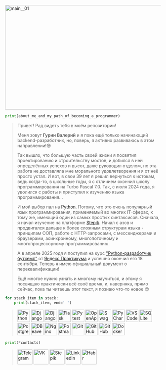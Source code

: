 <img width="1716" height="338" alt="main__01" src="https://github.com/user-attachments/assets/28c32b4f-45d3-445c-ab92-e59d853f4374" />




<!-- ## Обо мне и о том, как я пришёл к программированию:-->
```python
print(about_me_and_my_path_of_becoming_a_programmer) 
```
> Привет! Рад видеть тебя в моём репозитории!
> 
> Меня зовут **Гурин Валерий** и я пока ещё только начинающий backend-разработчик, 
> но, поверь, я активно развиваюсь в этом направлении!😎
> 
> Так вышло, что большую часть своей жизни я посвятил проектированию и строительству мостов, 
> и добился в ней определённых успехов и высот, даже руководил отделом, но эта работа не 
> доставляла мне морального удовлетворения и я от неё просто устал. И вот, в свои 39 лет я решил 
> вернуться к истокам, ведь когда-то, в школьные годы, я с отличием окончил школу программирования 
> на Turbo Pascal 7.0. Так, с июля 2024 года, я уволился с работы и приступил к изучению 
> языка программирования...
> 
> И мой выбор пал на [Python](https://www.python.org/). Потому, что это очень популярный язык программирования, применяемый 
> во многих IT-сферах, к тому же, имеющий один из самых простых синтаксисов. Сначала, я начал 
> изучение на платформе [Stepik](https://stepik.org/users/915077024/profile). Начал с азов и продвигался дальше к более сложным структурам 
> языка - принципам ООП, работе с HTTP-запросами, с мессенджерами и браузерами, асинхронному, многопоточному 
> и многопроцессорному программированию.
> 
> А в апреле 2025 годя я поступил на курс ["Python-разработчик буткемп"](https://practicum.yandex.ru/python-developer-bootcamp/) от [Яндекс Практикума](https://practicum.yandex.ru/) 
> и успешно окончил его 18 сентября. Теперь я имею официальный документ о переквалификации!
> 
> Ещё многое нужно узнать и многому научиться, и этому я посвящаю практически всё своё время, и, наверняка, прямо сейчас, пока ты читаешь этот текст, я познаю что-то новое 😊


```python
for stack_item in stack:
    print(stack_item, end=' ')
```
<!-- ## Стек технологий:-->
> <a href="https://www.python.org/"><img width=40 src="https://cdn.jsdelivr.net/gh/devicons/devicon@latest/icons/python/python-original.svg" title="Python" /></a>
<a href="https://www.djangoproject.com/"><img width=40 src="https://cdn.jsdelivr.net/gh/devicons/devicon@latest/icons/django/django-plain.svg" title="Django" /></a>
<a href="https://www.django-rest-framework.org/"><img width=40 src="https://cdn.jsdelivr.net/gh/devicons/devicon@latest/icons/djangorest/djangorest-original-wordmark.svg" title="DjangoRestFramework" /></a>
<a href="https://flask.palletsprojects.com/en/stable/"><img width=40 src="https://cdn.jsdelivr.net/gh/devicons/devicon@latest/icons/flask/flask-original.svg" title="Flask" /></a>
<a href="https://docs.pytest.org/en/stable/index.html"><img width=40 src="https://cdn.jsdelivr.net/gh/devicons/devicon@latest/icons/pytest/pytest-original.svg" title="Pytest" /></a>
<a href="https://www.openapis.org/"><img width=40 src="https://cdn.jsdelivr.net/gh/devicons/devicon@latest/icons/openapi/openapi-original.svg" title="OpenApi" /></a>
<a href="https://swagger.io/"><img width=40 src="https://cdn.jsdelivr.net/gh/devicons/devicon@latest/icons/swagger/swagger-plain.svg" title="Swagger" /></a>
<a href="https://www.jetbrains.com/pycharm/"><img width=40 src="https://cdn.jsdelivr.net/gh/devicons/devicon@latest/icons/pycharm/pycharm-original.svg" title="PyCharm" /></a>
<a href="https://code.visualstudio.com/"><img width=40 src="https://cdn.jsdelivr.net/gh/devicons/devicon@latest/icons/vscode/vscode-original.svg" title="VSCode" /></a>
<a href="https://www.sqlite.org/"><img width=40 src="https://cdn.jsdelivr.net/gh/devicons/devicon@latest/icons/sqlite/sqlite-original.svg" title="SQLite" /></a>
<a href="https://www.postgresql.org/"><img width=40 src="https://cdn.jsdelivr.net/gh/devicons/devicon@latest/icons/postgresql/postgresql-original.svg" title="PostgreSQL" /></a>
<a href="https://dbeaver.io/"><img width=40 src="https://cdn.jsdelivr.net/gh/devicons/devicon@latest/icons/dbeaver/dbeaver-original.svg" title="DBeaver" /></a>
<a href="https://nginx.org/ru/"><img width=40 src="https://cdn.jsdelivr.net/gh/devicons/devicon@latest/icons/nginx/nginx-original.svg" title="Nginx" /></a>
<a href="https://www.postman.com/"><img width=40 src="https://cdn.jsdelivr.net/gh/devicons/devicon@latest/icons/postman/postman-original.svg" title="Postman" /></a>
<a href="https://git-scm.com/"><img width=40 src="https://cdn.jsdelivr.net/gh/devicons/devicon@latest/icons/git/git-original.svg" title="Git" /></a>
<a href="https://github.com/"><img width=40 src="https://cdn.jsdelivr.net/gh/devicons/devicon@latest/icons/github/github-original.svg" title="GitHub" /></a>
<a href="https://docs.github.com/en/actions"><img width=40 src="https://cdn.jsdelivr.net/gh/devicons/devicon@latest/icons/githubactions/githubactions-original.svg" title="GitHubActions" /></a>
<a href="https://www.docker.com/"><img width=40 src="https://cdn.jsdelivr.net/gh/devicons/devicon@latest/icons/docker/docker-original.svg" title="Docker" /></a>
          

          
```python
print(*contacts)
```
> <a href="https://t.me/CallSign_Yakuza"><img width=48 src="https://github.com/user-attachments/assets/b73afe53-6451-4129-a351-3510a188f6b4" title="Telegram" /></a>
<a href="https://vk.com/no_rear_gear"><img width=48 src="https://github.com/user-attachments/assets/2be468b6-a495-4c62-8a08-72b79616825b" title="VK" /></a>
<a href="https://stepik.org/users/915077024/profile"><img width=48 src="https://github.com/user-attachments/assets/22806633-183b-4851-9d24-fe1cf14b9bf3" title="Stepik" /></a>
<a href="https://www.linkedin.com/in/valeriy-gurin"><img width=48 src="https://github.com/user-attachments/assets/0854c662-bb1e-4e20-93ff-c86b1fb08f3b" title="LinkedIn" /></a>
<a href="https://habr.com/ru/users/FuntikPiggy/"><img width=48 src="https://github.com/user-attachments/assets/e567d5b9-41d8-45c0-a7b0-c282fb2dbd10" title="Habr" /></a>

<!--
**FuntikPiggy/FuntikPiggy** is a ✨ _special_ ✨ repository because its `README.md` (this file) appears on your GitHub profile.

Here are some ideas to get you started:

- 🔭 I’m currently working on ...
- 🌱 I’m currently learning ...
- 👯 I’m looking to collaborate on ...
- 🤔 I’m looking for help with ...
- 💬 Ask me about ...
- 📫 How to reach me: ...
- 😄 Pronouns: ...
- ⚡ Fun fact: ...
-->
